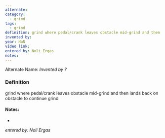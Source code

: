 ```yaml
---
alternate: 
category:
  - grind
tags:
  - grind
definition: grind where pedal/crank leaves obstacle mid-grind and then lands back on obstacle to continue grind
invented by: 
year: NaN
video link: 
entered by: Noli Ergas
notes: 
---
```

Alternate Name: 
*Invented by ?*

### Definition
grind where pedal/crank leaves obstacle mid-grind and then lands back on obstacle to continue grind


#### Notes:
- 
*entered by: Noli Ergas*
